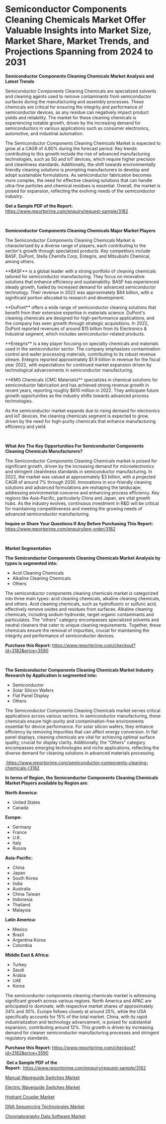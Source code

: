 <p><h1>Semiconductor Components Cleaning Chemicals Market Offer Valuable Insights into Market Size, Market Share, Market Trends, and Projections Spanning from 2024 to 2031</h1></p><p><strong>Semiconductor Components Cleaning Chemicals Market Analysis and Latest Trends</strong></p>
<p><p>Semiconductor Components Cleaning Chemicals are specialized solvents and cleaning agents used to remove contaminants from semiconductor surfaces during the manufacturing and assembly processes. These chemicals are critical for ensuring the integrity and performance of semiconductor devices, as any residue can negatively impact product yields and reliability. The market for these cleaning chemicals is experiencing notable growth, driven by the increasing demand for semiconductors in various applications such as consumer electronics, automotive, and industrial automation.</p><p>The Semiconductor Components Cleaning Chemicals Market is expected to grow at a CAGR of 4.60% during the forecast period. Key trends contributing to this growth include the rise of advanced manufacturing technologies, such as 5G and IoT devices, which require higher precision and cleanliness standards. Additionally, the shift towards environmentally friendly cleaning solutions is prompting manufacturers to develop and adopt sustainable formulations. As semiconductor fabrication becomes more complex, the need for effective cleaning solutions that can handle ultra-fine particles and chemical residues is essential. Overall, the market is poised for expansion, reflecting the evolving needs of the semiconductor industry.</p></p>
<p><strong>Get a Sample PDF of the Report:&nbsp;</strong> <a href="https://www.reportprime.com/enquiry/request-sample/3182">https://www.reportprime.com/enquiry/request-sample/3182</a></p>
<p>&nbsp;</p>
<p><strong>Semiconductor Components Cleaning Chemicals Major Market Players</strong></p>
<p><p>The Semiconductor Components Cleaning Chemicals Market is characterized by a diverse range of players, each contributing to the sector's growth through specialized products. Key competitors include BASF, DuPont, Stella Chemifa Corp, Entegris, and Mitsubishi Chemical, among others.</p><p>**BASF** is a global leader with a strong portfolio of cleaning chemicals tailored for semiconductor manufacturing. They focus on innovative solutions that enhance efficiency and sustainability. BASF has experienced steady growth, fueled by increased demand for advanced semiconductor technology. Their revenue in 2022 was approximately $84 billion, with a significant portion allocated to research and development.</p><p>**DuPont** offers a wide range of semiconductor cleaning solutions that benefit from their extensive expertise in materials science. DuPont's cleaning chemicals are designed for high-performance applications, and the company has seen growth through strategic acquisitions. In 2022, DuPont reported revenues of around $15 billion from its Electronics & Industrial segment, which includes semiconductor-related products.</p><p>**Entegris** is a key player focusing on specialty chemicals and materials used in the semiconductor sector. The company emphasizes contamination control and wafer processing materials, contributing to its robust revenue stream. Entegris reported approximately $1.9 billion in revenue for the fiscal year 2022, with expectations for continued market expansion driven by technological advancements in semiconductor manufacturing.</p><p>**KMG Chemicals (CMC Materials)** specializes in chemical solutions for semiconductor fabrication and has achieved strong revenue growth in recent years, reporting roughly $610 million in 2022. They anticipate future growth opportunities as the industry shifts towards advanced process technologies.</p><p>As the semiconductor market expands due to rising demand for electronics and IoT devices, the cleaning chemicals segment is expected to grow, driven by the need for high-purity chemicals that enhance manufacturing efficiency and yield.</p></p>
<p>&nbsp;</p>
<p><strong>What Are The Key Opportunities For Semiconductor Components Cleaning Chemicals Manufacturers?</strong></p>
<p><p>The Semiconductor Components Cleaning Chemicals market is poised for significant growth, driven by the increasing demand for microelectronics and stringent cleanliness standards in semiconductor manufacturing. In 2022, the market was valued at approximately $3 billion, with a projected CAGR of around 7% through 2030. Innovations in eco-friendly cleaning solutions and advanced formulations are reshaping the landscape, addressing environmental concerns and enhancing process efficiency. Key regions like Asia-Pacific, particularly China and Japan, are vital growth hubs. As the industry evolves, continuous investment in R&D will be critical for maintaining competitiveness and meeting the growing needs of advanced semiconductor manufacturing.</p></p>
<p><strong>Inquire or Share Your Questions If Any Before Purchasing This Report:</strong> <a href="https://www.reportprime.com/enquiry/pre-order/3182">https://www.reportprime.com/enquiry/pre-order/3182</a></p>
<p>&nbsp;</p>
<p><strong>Market Segmentation</strong></p>
<p><strong>The Semiconductor Components Cleaning Chemicals Market Analysis by types is segmented into:</strong></p>
<p><ul><li>Acid Cleaning Chemicals</li><li>Alkaline Cleaning Chemicals</li><li>Others</li></ul></p>
<p><p>The semiconductor components cleaning chemicals market is categorized into three main types: acid cleaning chemicals, alkaline cleaning chemicals, and others. Acid cleaning chemicals, such as hydrofluoric or sulfuric acid, effectively remove oxides and residues from surfaces. Alkaline cleaning chemicals, including sodium hydroxide, target organic contaminants and particulates. The "others" category encompasses specialized solvents and neutral cleaners that cater to unique cleaning requirements. Together, these chemicals ensure the removal of impurities, crucial for maintaining the integrity and performance of semiconductor devices.</p></p>
<p><strong>Purchase this Report:&nbsp;</strong><a href="https://www.reportprime.com/checkout?id=3182&price=3590">https://www.reportprime.com/checkout?id=3182&price=3590</a></p>
<p>&nbsp;</p>
<p><strong>The Semiconductor Components Cleaning Chemicals Market Industry Research by Application is segmented into:</strong></p>
<p><ul><li>Semiconductor</li><li>Solar Silicon Wafers</li><li>Flat Panel Display</li><li>Others</li></ul></p>
<p><p>The Semiconductor Components Cleaning Chemicals market serves critical applications across various sectors. In semiconductor manufacturing, these chemicals ensure high-purity and contamination-free environments essential for device performance. For solar silicon wafers, they enhance efficiency by removing impurities that can affect energy conversion. In flat panel displays, cleaning chemicals are vital for achieving optimal surface quality, crucial for display clarity. Additionally, the "Others" category encompasses emerging technologies and niche applications, reflecting the diverse demand for cleaning solutions in advanced materials processing.</p></p>
<p><a href="https://www.reportprime.com/semiconductor-components-cleaning-chemicals-r3182">&nbsp;https://www.reportprime.com/semiconductor-components-cleaning-chemicals-r3182</a></p>
<p><strong>In terms of Region, the Semiconductor Components Cleaning Chemicals Market Players available by Region are:</strong></p>
<p>
    <p> <strong> North America: </strong>
        <ul>
            <li>United States</li>
            <li>Canada</li>
        </ul>
        </p> 
    <p> <strong> Europe: </strong>
        <ul>
            <li>Germany</li>
            <li>France</li>
            <li>U.K.</li>
            <li>Italy</li>
            <li>Russia</li>
        </ul>
        </p> 
    <p> <strong> Asia-Pacific: </strong>
        <ul>
            <li>China</li>
            <li>Japan</li>
            <li>South Korea</li>
            <li>India</li>
            <li>Australia</li>
            <li>China Taiwan</li>
            <li>Indonesia</li>
            <li>Thailand</li>
            <li>Malaysia</li>
        </ul>
        </p> 
    <p> <strong> Latin America: </strong>
        <ul>
            <li>Mexico</li>
            <li>Brazil</li>
            <li>Argentina Korea</li>
            <li>Colombia</li>
        </ul>
        </p> 
    <p> <strong> Middle East & Africa: </strong>
        <ul>
            <li>Turkey</li>
            <li>Saudi</li>
            <li>Arabia</li>
            <li>UAE</li>
            <li>Korea</li>
        </ul>
    </p>
    </p>
<p><p>The semiconductor components cleaning chemicals market is witnessing significant growth across various regions. North America and APAC are anticipated to dominate, with respective market shares of approximately 34% and 30%. Europe follows closely at around 25%, while the USA specifically accounts for 15% of the total market. China, with its rapid industrialization and technology advancement, is poised for substantial expansion, contributing around 12%. This growth is driven by increasing demand for cleaner semiconductor manufacturing processes and stringent regulatory standards.</p></p>
<p><strong>Purchase this Report: </strong><a href="https://www.reportprime.com/checkout?id=3182&price=3590">https://www.reportprime.com/checkout?id=3182&price=3590</a></p>
<p>&nbsp;<strong>Get a Sample PDF of the Report:&nbsp;&nbsp;</strong><a href="https://www.reportprime.com/enquiry/request-sample/3182">https://www.reportprime.com/enquiry/request-sample/3182</a></p>
<p><strong></strong></p>
<p><p><a href="https://github.com/AshikRahman665/Market-Research-Report-List-1/blob/main/manual-waveguide-switches-market.md">Manual Waveguide Switches Market</a></p><p><a href="https://github.com/AfsanaMia652/Market-Research-Report-List-1/blob/main/electric-waveguide-switches-market.md">Electric Waveguide Switches Market</a></p><p><a href="https://issuu.com/reportprime-2/docs/hydrant-coupler-market-size-2030.pp_4658bb93abfb19">Hydrant Coupler Market</a></p><p><a href="https://www.linkedin.com/pulse/what-innovations-market-trends-shaping-dna-sequencing-technologies-9ycme?trackingId=YccLRG8cR9SklvUo%2BKvW8A%3D%3D">DNA Sequencing Technologies Market</a></p><p><a href="https://www.linkedin.com/pulse/how-regional-global-trends-shaping-chromatography-data-1uiee?trackingId=ujJczhy%2FQS2YHNYLdpuGuQ%3D%3D">Chromatography Data Software Market</a></p></p>